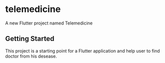 # telemedicine

A new Flutter project named Telemedicine

## Getting Started

This project is a starting point for a Flutter application and help user to find doctor from his desease.
